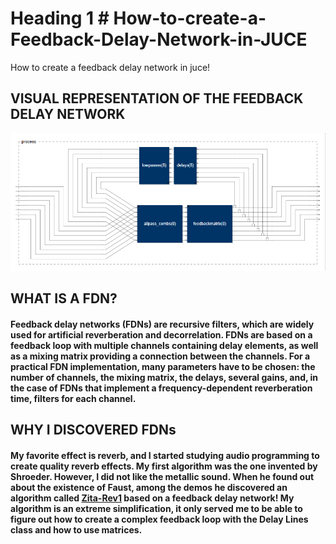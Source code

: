# Heading 1 # How-to-create-a-Feedback-Delay-Network-in-JUCE
How to create a feedback delay network in juce!

## VISUAL REPRESENTATION OF THE FEEDBACK DELAY NETWORK
<img src="SimpleFeedbackDelayNetwork/Faust, .exe, wav/VISUAL REPRESENTATION OF THE ALGORITHM (FROM FAUST).png" alt="Employee data" title="Employee Data title">

## WHAT IS A FDN?
#### Feedback delay networks (FDNs) are recursive filters, which are widely used for artificial reverberation and decorrelation.        FDNs are based on a feedback loop with multiple channels containing delay elements, as well as a mixing matrix providing a connection between the channels. For a practical FDN implementation, many parameters have to be chosen: the number of channels, the mixing matrix, the delays, several gains, and, in the case of FDNs that implement a frequency-dependent reverberation time, filters for each channel. 

## WHY I DISCOVERED FDNs
#### My favorite effect is reverb, and I started studying audio programming to create quality reverb effects. My first algorithm was the one invented by Shroeder. However, I did not like the metallic sound. When he found out about the existence of Faust, among the demos he discovered an algorithm called [Zita-Rev1](https://www.dsprelated.com/freebooks/pasp/Zita_Rev1.html) based on a feedback delay network! My algorithm is an extreme simplification, it only served me to be able to figure out how to create a complex feedback loop with the Delay Lines class and how to use matrices.



